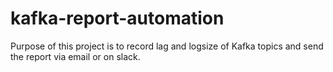 # kafka-report-automation
Purpose of this project is to record lag and logsize of Kafka topics and send the report via email or on slack.
